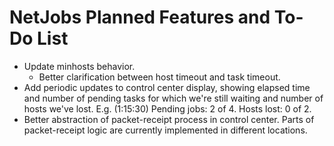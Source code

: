 # NetJobs Planned Features and To-Do List

- Update minhosts behavior.
    - Better clarification between host timeout and task timeout.
- Add periodic updates to control center display, showing elapsed time and number of pending tasks for which we're still waiting and number of hosts we've lost. E.g. (1:15:30) Pending jobs: 2 of 4. Hosts lost: 0 of 2.
- Better abstraction of packet-receipt process in control center. Parts of packet-receipt logic are currently implemented in different locations.